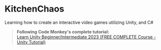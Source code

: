 # KitchenChaos
Learning how to create an interactive video games utilizing Unity, and C#


><b>Following Code Monkey's complete tutorial:</b>
></br>[Learn Unity Beginner/Intermediate 2023 (FREE COMPLETE Course - Unity Tutorial)](https://www.youtube.com/watch?v=AmGSEH7QcDg&t=3015s)

